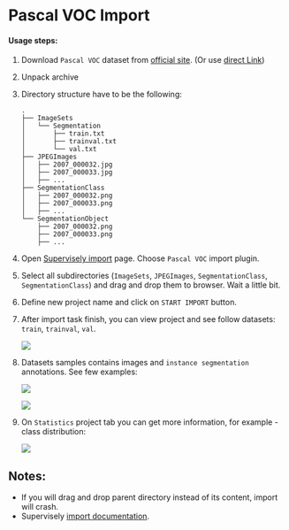# Pascal VOC Import


#### Usage steps:
1) Download `Pascal VOC` dataset from [official site](http://host.robots.ox.ac.uk/pascal/VOC/voc2012/index.html). (Or use [direct Link](http://host.robots.ox.ac.uk/pascal/VOC/voc2012/VOCtrainval_11-May-2012.tar))

2) Unpack archive

3) Directory structure have to be the following:

    ```text
    .
    ├── ImageSets
    │   └── Segmentation
    │       ├── train.txt
    │       ├── trainval.txt
    │       └── val.txt
    ├── JPEGImages
    │   ├── 2007_000032.jpg
    │   ├── 2007_000033.jpg
    │   ├── ...
    ├── SegmentationClass
    │   ├── 2007_000032.png
    │   ├── 2007_000033.png
    │   ├── ...
    └── SegmentationObject
        ├── 2007_000032.png
        ├── 2007_000033.png
        ├── ...
    ```
 
4) Open [Supervisely import](supervise.ly/import) page. Choose `Pascal VOC` import plugin.
5) Select all subdirectories (`ImageSets`, `JPEGImages`, `SegmentationClass`, `SegmentationClass`) and drag and drop them to browser. Wait a little bit.    
6) Define new project name and click on `START IMPORT` button.
7) After import task finish, you can view project and see follow datasets: `train`, `trainval`, `val`.

    ![](https://imgur.com/37jUZZ1.jpg)

8) Datasets samples contains images and `instance segmentation` annotations. See few examples:

    ![](https://i.imgur.com/hJ93iv3.jpg)
    
    ![](https://i.imgur.com/UVqlFlp.jpg)

9) On `Statistics` project tab you can get more information, for example - class distribution:

    ![](https://i.imgur.com/BS79Qr2.png)
    
## Notes:
* If you will drag and drop parent directory instead of its content, import will crash.
* Supervisely [import documentation](https://docs.supervise.ly/import/).